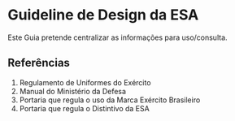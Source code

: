 # Guideline de Design da ESA

Este Guia pretende centralizar as informações para uso/consulta.

## Referências ##

1. Regulamento de Uniformes do Exército
2. Manual do Ministério da Defesa
3. Portaria que regula o uso da Marca Exército Brasileiro
4. Portaria que regula o Distintivo da ESA